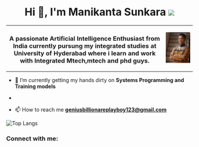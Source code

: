 
<h1 align="center">Hi 👋, I'm Manikanta Sunkara <img src="https://user-images.githubusercontent.com/5679180/79618120-0daffb80-80be-11ea-819e-d2b0fa904d07.gif" width="27px"> </h1>

<table>
  <tr>
    <td>
    <h3 align="center">A passionate Artificial Intelligence Enthusiast from India currently pursung my integrated studies at University of Hyderabad where i learn and work with Integrated Mtech,mtech and phd guys. </h3>
  </td>

<td>
<img src="profile.jpg">
</td>
  </tr>
</table>
  


- 🌱 I’m currently getting my hands dirty on **Systems Programming and Training models**
  
- 

- 📫 How to reach me  **geniusbillionareplayboy123@gmail.com**






 ![Top Langs](https://github-readme-stats.vercel.app/api/top-langs/?username=sun-man-ram&hide=javascript,css,scss,html&theme=tokyonight)


  

<h3 align="left">Connect with me:</h3>
<p align="left">
</p>
